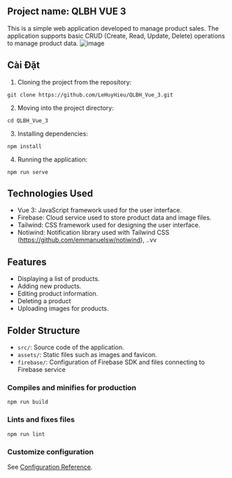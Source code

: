 ## Project name: QLBH VUE 3 
This is a simple web application developed to manage product sales. The application supports basic CRUD (Create, Read, Update, Delete) operations to manage product data.
![image](https://github.com/LeHuyHieu/QLBH_Vue_3/assets/126578220/6e937a74-ebd1-41fb-bdb1-a131a92ea8e4)

## Cài Đặt
1. Cloning the project from the repository:
```
git clone https://github.com/LeHuyHieu/QLBH_Vue_3.git
```
2. Moving into the project directory:
```
cd QLBH_Vue_3
```
3. Installing dependencies:
```
npm install
```

4. Running the application:
```
npm run serve
```

## Technologies Used
- Vue 3: JavaScript framework used for the user interface.
- Firebase: Cloud service used to store product data and image files.
- Tailwind: CSS framework used for designing the user interface.
- Notiwind: Notification library used with Tailwind CSS (https://github.com/emmanuelsw/notiwind), ..vv

## Features
- Displaying a list of products.
- Adding new products.
- Editing product information.
- Deleting a product
- Uploading images for products.

## Folder Structure
- `src/`: Source code of the application.
- `assets/`: Static files such as images and favicon.
- `firebase/`: Configuration of Firebase SDK and files connecting to Firebase service

### Compiles and minifies for production
```
npm run build
```

### Lints and fixes files
```
npm run lint
```

### Customize configuration
See [Configuration Reference](https://cli.vuejs.org/config/).
